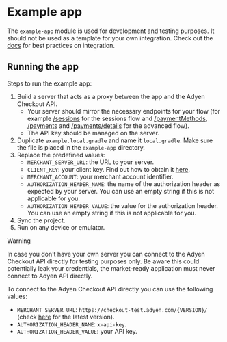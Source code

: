 # Example app

The `example-app` module is used for development and testing purposes. It should not be used as a template for your own integration. Check out the [docs](https://docs.adyen.com/online-payments/build-your-integration/) for best practices on integration.

## Running the app

Steps to run the example app:
1. Build a server that acts as a proxy between the app and the Adyen Checkout API.
    * Your server should mirror the necessary endpoints for your flow (for example [/sessions](https://docs.adyen.com/api-explorer/Checkout/latest/post/sessions) for the sessions flow and [/paymentMethods](https://docs.adyen.com/api-explorer/Checkout/latest/post/paymentMethods), [/payments](https://docs.adyen.com/api-explorer/Checkout/latest/post/payments) and [/payments/details](https://docs.adyen.com/api-explorer/Checkout/latest/post/payments/details) for the advanced flow).
    * The API key should be managed on the server.
2. Duplicate `example.local.gradle` and name it `local.gradle`. Make sure the file is placed in the `example-app` directory.
3. Replace the predefined values:
    * `MERCHANT_SERVER_URL`: the URL to your server.
    * `CLIENT_KEY`: your client key. Find out how to obtain it [here](https://docs.adyen.com/development-resources/client-side-authentication/#get-your-client-key).
    * `MERCHANT_ACCOUNT`: your merchant account identifier.
    * `AUTHORIZATION_HEADER_NAME`: the name of the authorization header as expected by your server. You can use an empty string if this is not applicable for you.
    * `AUTHORIZATION_HEADER_VALUE`: the value for the authorization header. You can use an empty string if this is not applicable for you.
4. Sync the project.
5. Run on any device or emulator.

> [!WARNING]
> In case you don't have your own server you can connect to the Adyen Checkout API directly for testing purposes only. Be aware this could potentially leak your credentials, the market-ready application must never connect to Adyen API directly.

To connect to the Adyen Checkout API directly you can use the following values:
* `MERCHANT_SERVER_URL`: `https://checkout-test.adyen.com/{VERSION}/` (check [here](https://docs.adyen.com/api-explorer/Checkout/latest/overview) for the latest version).
* `AUTHORIZATION_HEADER_NAME`: `x-api-key`.
* `AUTHORIZATION_HEADER_VALUE`: your API key.
